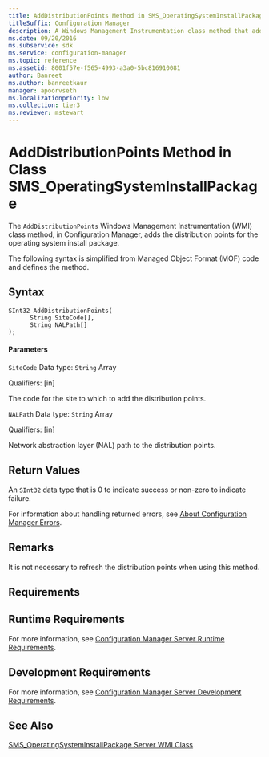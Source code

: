 ```yaml
---
title: AddDistributionPoints Method in SMS_OperatingSystemInstallPackage
titleSuffix: Configuration Manager
description: A Windows Management Instrumentation class method that adds the distribution points for the operating system install package.
ms.date: 09/20/2016
ms.subservice: sdk
ms.service: configuration-manager
ms.topic: reference
ms.assetid: 8001f57e-f565-4993-a3a0-5bc816910081
author: Banreet
ms.author: banreetkaur
manager: apoorvseth
ms.localizationpriority: low
ms.collection: tier3
ms.reviewer: mstewart
---
```

# AddDistributionPoints Method in Class SMS_OperatingSystemInstallPackage
The `AddDistributionPoints` Windows Management Instrumentation (WMI) class method, in Configuration Manager, adds the distribution points for the operating system install package.

 The following syntax is simplified from Managed Object Format (MOF) code and defines the method.

## Syntax

```
SInt32 AddDistributionPoints(
      String SiteCode[],
      String NALPath[]
);
```

#### Parameters
 `SiteCode`
 Data type: `String` Array

 Qualifiers: [in]

 The code for the site to which to add the distribution points.

 `NALPath`
 Data type: `String` Array

 Qualifiers: [in]

 Network abstraction layer (NAL) path to the distribution points.

## Return Values
 An `SInt32` data type that is 0 to indicate success or non-zero to indicate failure.

 For information about handling returned errors, see [About Configuration Manager Errors](../../../develop/core/understand/about-configuration-manager-errors.md).

## Remarks
 It is not necessary to refresh the distribution points when using this method.

## Requirements

## Runtime Requirements
 For more information, see [Configuration Manager Server Runtime Requirements](../../../develop/core/reqs/server-runtime-requirements.md).

## Development Requirements
 For more information, see [Configuration Manager Server Development Requirements](../../../develop/core/reqs/server-development-requirements.md).

## See Also
 [SMS_OperatingSystemInstallPackage Server WMI Class](../../../develop/reference/osd/sms_operatingsysteminstallpackage-server-wmi-class.md)

